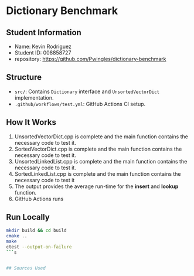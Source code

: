 # Dictionary Benchmark

## Student Information
- Name: Kevin Rodriguez
- Student ID: 008858727
- repository: https://github.com/Pwingles/dictionary-benchmark 

## Structure
- `src/`: Contains `Dictionary` interface and `UnsortedVectorDict` implementation.
- `.github/workflows/test.yml`: GitHub Actions CI setup.

## How It Works

1. UnsortedVectorDict.cpp is complete and the main function contains the necessary code to test it. 
2. SortedVectorDict.cpp is complete and the main function contains the necessary code to test it.
3. UnsortedLinkedList.cpp is complete and the main function contains the necessary code to test it.
4. SortedLinkedList.cpp is complete and the main function contains the necessary code to test it
5. The output provides the average run-time for the **insert** and **lookup** function.   
6. GitHub Actions runs 

## Run Locally

```bash
mkdir build && cd build
cmake ..
make
ctest --output-on-failure
```s


## Sources Used
